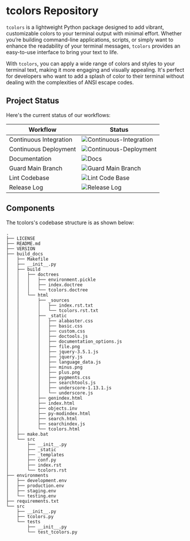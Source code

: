 # tcolors Repository

`tcolors` is a lightweight Python package designed to add vibrant, customizable colors to your terminal output with minimal effort. Whether you’re building command-line applications, scripts, or simply want to enhance the readability of your terminal messages, `tcolors` provides an easy-to-use interface to bring your text to life.

With `tcolors`, you can apply a wide range of colors and styles to your terminal text, making it more engaging and visually appealing. It's perfect for developers who want to add a splash of color to their terminal without dealing with the complexities of ANSI escape codes.

## Project Status

Here's the current status of our workflows:

| Workflow                | Status |
|-------------------------|--------|
| Continuous Integration  | ![Continuous-Integration](https://img.shields.io/badge/Continuous--Integration-passing-brightgreen) |
| Continuous Deployment   | ![Continuous-Deployment](https://img.shields.io/badge/Continuous--Deployment-passing-brightgreen) |
| Documentation           | ![Docs](https://img.shields.io/badge/Docs-passing-brightgreen) |
| Guard Main Branch       | ![Guard Main Branch](https://img.shields.io/badge/Guard%20Main%20Branch-passing-brightgreen) |
| Lint Codebase           | ![Lint Code Base](https://img.shields.io/badge/Lint%20Code%20Base-passing-brightgreen) |
| Release Log             | ![Release Log](https://img.shields.io/badge/Release%20Log-passing-brightgreen) |

## Components

The tcolors's codebase structure is as shown below:

```plaintext
.
├── LICENSE
├── README.md
├── VERSION
├── build_docs
│   ├── Makefile
│   ├── __init__.py
│   ├── build
│   │   ├── doctrees
│   │   │   ├── environment.pickle
│   │   │   ├── index.doctree
│   │   │   └── tcolors.doctree
│   │   └── html
│   │       ├── _sources
│   │       │   ├── index.rst.txt
│   │       │   └── tcolors.rst.txt
│   │       ├── _static
│   │       │   ├── alabaster.css
│   │       │   ├── basic.css
│   │       │   ├── custom.css
│   │       │   ├── doctools.js
│   │       │   ├── documentation_options.js
│   │       │   ├── file.png
│   │       │   ├── jquery-3.5.1.js
│   │       │   ├── jquery.js
│   │       │   ├── language_data.js
│   │       │   ├── minus.png
│   │       │   ├── plus.png
│   │       │   ├── pygments.css
│   │       │   ├── searchtools.js
│   │       │   ├── underscore-1.13.1.js
│   │       │   └── underscore.js
│   │       ├── genindex.html
│   │       ├── index.html
│   │       ├── objects.inv
│   │       ├── py-modindex.html
│   │       ├── search.html
│   │       ├── searchindex.js
│   │       └── tcolors.html
│   ├── make.bat
│   └── src
│       ├── __init__.py
│       ├── _static
│       ├── _templates
│       ├── conf.py
│       ├── index.rst
│       └── tcolors.rst
├── environments
│   ├── development.env
│   ├── production.env
│   ├── staging.env
│   └── testing.env
├── requirements.txt
└── src
    ├── __init__.py
    ├── tcolors.py
    └── tests
        ├── __init__.py
        └── test_tcolors.py

```
